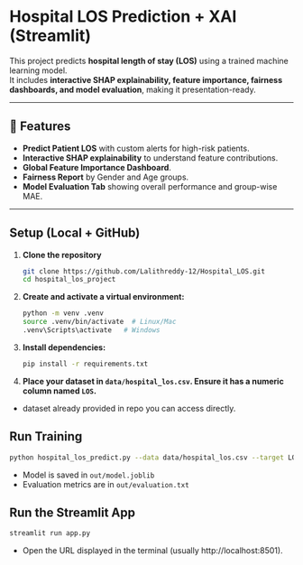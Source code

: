 
# Hospital LOS Prediction + XAI (Streamlit)

This project predicts **hospital length of stay (LOS)** using a trained machine learning model.  
It includes **interactive SHAP explainability, feature importance, fairness dashboards, and model evaluation**, making it presentation-ready.

---

## 🔹 Features

- **Predict Patient LOS** with custom alerts for high-risk patients.
- **Interactive SHAP explainability** to understand feature contributions.
- **Global Feature Importance Dashboard**.
- **Fairness Report** by Gender and Age groups.
- **Model Evaluation Tab** showing overall performance and group-wise MAE.

---

## Setup (Local + GitHub)

1. **Clone the repository**
   ```bash
   git clone https://github.com/Lalithreddy-12/Hospital_LOS.git
   cd hospital_los_project
   ```

2. **Create and activate a virtual environment:**
   ```bash
   python -m venv .venv
   source .venv/bin/activate  # Linux/Mac
   .venv\Scripts\activate   # Windows
   ```

3. **Install dependencies:**
   ```bash
   pip install -r requirements.txt
   ```

4. **Place your dataset in `data/hospital_los.csv`. Ensure it has a numeric column named `LOS`.**
- dataset already provided in repo you can access directly.

## Run Training

```bash
python hospital_los_predict.py --data data/hospital_los.csv --target LOS --output out/
```

- Model is saved in `out/model.joblib`
- Evaluation metrics are in `out/evaluation.txt`

## Run the Streamlit App
```bash
streamlit run app.py
```

- Open the URL displayed in the terminal (usually http://localhost:8501).
